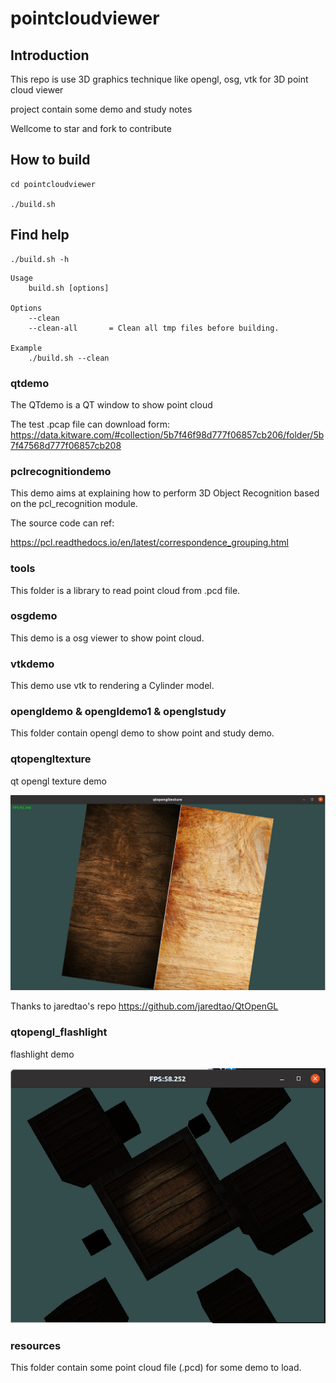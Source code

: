 # pointcloudviewer

## Introduction
This repo is use 3D graphics technique like opengl, osg, vtk for 3D point cloud viewer

project contain some demo and study notes

Wellcome to star and fork to contribute

## How to build 
```
cd pointcloudviewer

./build.sh
```
## Find help
```
./build.sh -h
```
```
Usage
    build.sh [options]

Options
    --clean                                                 
    --clean-all       = Clean all tmp files before building.

Example
    ./build.sh --clean
```

### qtdemo
The QTdemo is a QT window to show point cloud

The test .pcap file can download form: https://data.kitware.com/#collection/5b7f46f98d777f06857cb206/folder/5b7f47568d777f06857cb208

### pclrecognitiondemo
This demo aims at explaining how to perform 3D Object 
Recognition based on the pcl_recognition module.

The source code can ref:

https://pcl.readthedocs.io/en/latest/correspondence_grouping.html

### tools
This folder is a library to read point cloud from .pcd file.

### osgdemo
This demo is a osg viewer to show point cloud.

### vtkdemo
This demo use vtk to rendering a Cylinder model.

### opengldemo & opengldemo1 & openglstudy
This folder contain opengl demo to show point and study demo.

### qtopengltexture
qt opengl texture demo

![image](img/qtopengltexture.png)

Thanks to jaredtao's repo https://github.com/jaredtao/QtOpenGL

### qtopengl_flashlight
flashlight demo

![image](img/qtopengl_flashlight.png)

### resources
This folder contain some point cloud file (.pcd) for some demo to load.
